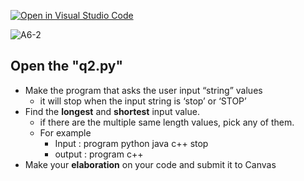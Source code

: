 [![Open in Visual Studio Code](https://classroom.github.com/assets/open-in-vscode-c66648af7eb3fe8bc4f294546bfd86ef473780cde1dea487d3c4ff354943c9ae.svg)](https://classroom.github.com/online_ide?assignment_repo_id=8746038&assignment_repo_type=AssignmentRepo)
<!-- [A6-2] (https://prezi.com/p/edit/-xdwv8fik5xk/) -->

![A6-2](https://nimbus-screenshots.s3.amazonaws.com/s/31ea6dc12519a5418b73e502054f9878.png)

## Open the "q2.py"

- Make the program that asks the user input “string” values
  - it will stop when the input string is ‘stop’ or ‘STOP’
- Find the **longest** and **shortest** input value.
  - if there are the multiple same length values, pick any of them.
  - For example
    - Input : program python java c++ stop
    - output : program c++
- Make your **elaboration** on your code and submit it to Canvas
